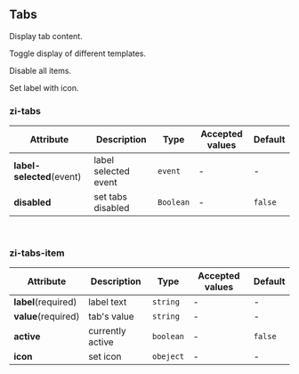 ## Tabs

Display tab content.

<ex-code name="ex-tabs-basic">

Toggle display of different templates.

</ex-code>

<ex-code name="ex-tabs-disabled">

Disable all items.

</ex-code>

<ex-code name="ex-tabs-icon">

Set label with icon.

</ex-code>

<ex-footer edit-link="https://github.com/geist-org/vue/edit/master/docs/en-us/components/tabs.md">

<h3>zi-tabs</h3>

| Attribute                 | Description          | Type      | Accepted values | Default |
| ------------------------- | -------------------- | --------- | --------------- | ------- |
| **label-selected**(event) | label selected event | `event`   | -               | -       |
| **disabled**              | set tabs disabled    | `Boolean` | -               | `false` |

<br/>

<h3>zi-tabs-item</h3>

| Attribute           | Description      | Type      | Accepted values | Default |
| ------------------- | ---------------- | --------- | --------------- | ------- |
| **label**(required) | label text       | `string`  | -               | -       |
| **value**(required) | tab's value      | `string`  | -               | -       |
| **active**          | currently active | `boolean` | -               | `false` |
| **icon**            | set icon         | `obeject` | -               | -       |

</ex-footer>
